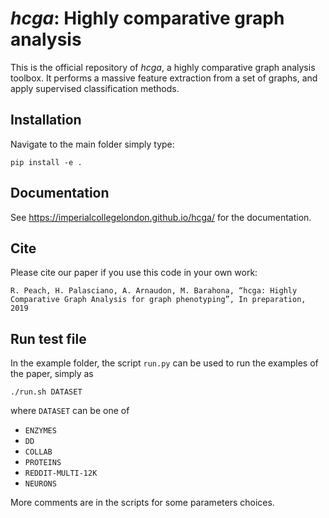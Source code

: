 # *hcga*: Highly comparative graph analysis

This is the official repository of *hcga*, a highly comparative graph analysis toolbox. It performs a massive feature extraction from a set of graphs, and apply supervised classification methods. 

## Installation

Navigate to the main folder simply type:

```pip install -e .```

## Documentation

See https://imperialcollegelondon.github.io/hcga/ for the documentation. 

## Cite

Please cite our paper if you use this code in your own work:

```
R. Peach, H. Palasciano, A. Arnaudon, M. Barahona, “hcga: Highly Comparative Graph Analysis for graph phenotyping”, In preparation, 2019

```

## Run test file

In the example folder, the script ``run.py`` can be used to run the examples of the paper, simply as 

```./run.sh DATASET```

where ``DATASET`` can be one of 
* ``ENZYMES``
* ``DD``
* ``COLLAB``
* ``PROTEINS``
* ``REDDIT-MULTI-12K``
* ``NEURONS``

More comments are in the scripts for some parameters choices. 


